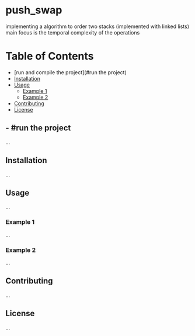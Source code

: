 # push_swap
implementing a algorithm to order two stacks (implemented with linked lists) main focus is the temporal complexity of the operations

# Table of Contents
- [run and compile the project](#run the project)
- [Installation](#installation)
- [Usage](#usage)
  - [Example 1](#example-1)
  - [Example 2](#example-2)
- [Contributing](#contributing)
- [License](#license)

## - #run the project
...

## Installation
...

## Usage
...

### Example 1
...

### Example 2
...

## Contributing
...

## License
...






